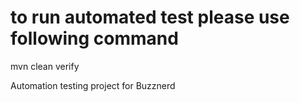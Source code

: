 # to run automated test please use following command
mvn clean verify

Automation testing project for Buzznerd
